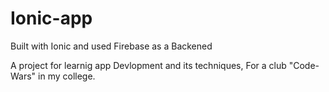 # Ionic-app

Built with Ionic and used Firebase as a Backened 

A project for learnig app Devlopment and its techniques, For a club "Code-Wars" in my college.
